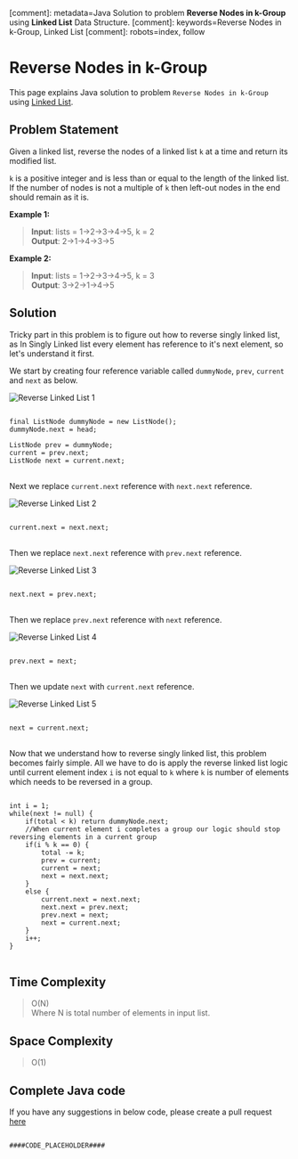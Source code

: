[comment]: metadata=Java Solution to problem <strong>Reverse Nodes in k-Group</strong> using <strong>Linked List</strong> Data Structure.
[comment]: keywords=Reverse Nodes in k-Group, Linked List
[comment]: robots=index, follow






<h1>Reverse Nodes in k-Group</h1>
<p>
This page explains Java solution to problem <code class="inline">Reverse Nodes in k-Group</code> using <a href="https://www.codingcargo.com/what-is-linked-list" class="absolute" target="_blank" rel="noopener noreferrer">Linked List</a>.
</p>





<h2 class="heading">Problem Statement</h2>
<p>
Given a linked list, reverse the nodes of a linked list <code class="inline">k</code> at a time and return its modified list.
</p>
<p>
<code class="inline">k</code> is a positive integer and is less than or equal to the length of the linked list. If the number of nodes is not a multiple of <code class="inline">k</code> then left-out nodes in the end should remain as it is.
</p>





<b>Example 1:</b>
<blockquote>
<p>
<b>Input</b>: lists = 1->2->3->4->5,  k = 2<br/>
<b>Output</b>: 2->1->4->3->5<br />
</p>
</blockquote>

<b>Example 2:</b>
<blockquote>
<p>
<b>Input</b>: lists = 1->2->3->4->5,  k = 3<br/>
<b>Output</b>: 3->2->1->4->5<br />
</p>
</blockquote>





<h2 class="heading">Solution</h2>
<p>
Tricky part in this problem is to figure out how to reverse singly linked list, as In Singly Linked list every element has reference to it's next element, so let's understand it first.
</p>
<p>
We start by creating four reference variable called <code class="inline">dummyNode</code>, <code class="inline">prev</code>, <code class="inline">current</code> and <code class="inline">next</code> as below.
</p>
<img src="####BASEURL####reverse-linked-list/reverse-1.png" alt="Reverse Linked List 1" /> 
<pre>
<code class="language-java">
final ListNode dummyNode = new ListNode();
dummyNode.next = head;<br />
ListNode prev = dummyNode;
current = prev.next;
ListNode next = current.next;
</code>
</pre>


<p class="paragraph-heading">
Next we replace <code class="inline">current.next</code> reference with <code class="inline">next.next</code> reference.
</p>
<img src="####BASEURL####reverse-linked-list/reverse-2.png" alt="Reverse Linked List 2" /> 
<pre>
<code class="language-java">
current.next = next.next;
</code>
</pre>


<p class="paragraph-heading">
Then we replace <code class="inline">next.next</code> reference with <code class="inline">prev.next</code> reference.
</p>
<img src="####BASEURL####reverse-linked-list/reverse-3.png" alt="Reverse Linked List 3" /> 
<pre>
<code class="language-java">
next.next = prev.next;
</code>
</pre>


<p class="paragraph-heading">
Then we replace <code class="inline">prev.next</code> reference with <code class="inline">next</code> reference.
</p>
<img src="####BASEURL####reverse-linked-list/reverse-4.png" alt="Reverse Linked List 4" /> 
<pre>
<code class="language-java">
prev.next = next;
</code>
</pre>


<p class="paragraph-heading">
Then we update <code class="inline">next</code> with <code class="inline">current.next</code> reference.
</p>
<img src="####BASEURL####reverse-linked-list/reverse-5.png" alt="Reverse Linked List 5" /> 
<pre>
<code class="language-java">
next = current.next;
</code>
</pre>


<p class="paragraph-heading">
Now that we understand how to reverse singly linked list, this problem becomes fairly simple. All we have to do is apply the reverse linked list logic until current element index <code class="inline">i</code> is not equal to <code class="inline">k</code> where <code class="inline">k</code> is number of elements which needs to be reversed in a group.
</p>
<pre>
<code class="language-java">
int i = 1;
while(next != null) {
    if(total &lt; k) return dummyNode.next;
    //When current element i completes a group our logic should stop reversing elements in a current group
    if(i % k == 0) {
        total -= k;
        prev = current;
        current = next;
        next = next.next;
    }
    else {
        current.next = next.next;
        next.next = prev.next;
        prev.next = next;
        next = current.next;
    }
    i++;
}
</code>
</pre>


<h2 class="heading">Time Complexity</h2>
<blockquote>
<p>
O(N) <br />
Where N is total number of elements in input list. 
</p>
</blockquote>




<h2 class="heading">Space Complexity</h2>
<blockquote>
<p>
O(1)
</p>
</blockquote>




<h2 class="heading">Complete Java code</h2>
If you have any suggestions in below code, please create a pull request <a href="####LINK_PLACEHOLDER####" target="_blank" rel="noopener noreferrer" class="absolute">here</a>
<pre>
<code class="language-java">
####CODE_PLACEHOLDER####
</code>
</pre>